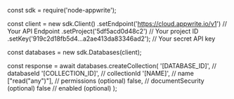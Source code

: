 const sdk = require('node-appwrite');

const client = new sdk.Client()
    .setEndpoint('https://cloud.appwrite.io/v1') // Your API Endpoint
    .setProject('5df5acd0d48c2') // Your project ID
    .setKey('919c2d18fb5d4...a2ae413da83346ad2'); // Your secret API key

const databases = new sdk.Databases(client);

const response = await databases.createCollection(
    '[DATABASE_ID]', // databaseId
    '[COLLECTION_ID]', // collectionId
    '[NAME]', // name
    ["read("any")"], // permissions (optional)
    false, // documentSecurity (optional)
    false // enabled (optional)
);
